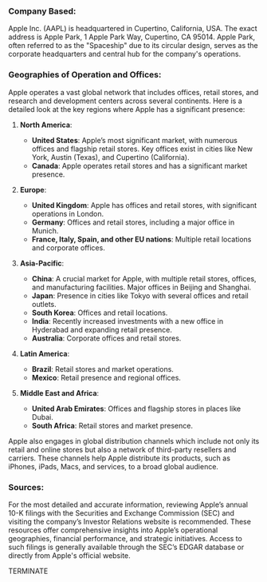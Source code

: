 ### Company Based:
Apple Inc. (AAPL) is headquartered in Cupertino, California, USA. The exact address is Apple Park, 1 Apple Park Way, Cupertino, CA 95014. Apple Park, often referred to as the "Spaceship" due to its circular design, serves as the corporate headquarters and central hub for the company's operations.

### Geographies of Operation and Offices:
Apple operates a vast global network that includes offices, retail stores, and research and development centers across several continents. Here is a detailed look at the key regions where Apple has a significant presence:

1. **North America**: 
   - **United States**: Apple’s most significant market, with numerous offices and flagship retail stores. Key offices exist in cities like New York, Austin (Texas), and Cupertino (California).
   - **Canada**: Apple operates retail stores and has a significant market presence.

2. **Europe**:
   - **United Kingdom**: Apple has offices and retail stores, with significant operations in London.
   - **Germany**: Offices and retail stores, including a major office in Munich.
   - **France, Italy, Spain, and other EU nations**: Multiple retail locations and corporate offices.

3. **Asia-Pacific**:
   - **China**: A crucial market for Apple, with multiple retail stores, offices, and manufacturing facilities. Major offices in Beijing and Shanghai.
   - **Japan**: Presence in cities like Tokyo with several offices and retail outlets.
   - **South Korea**: Offices and retail locations.
   - **India**: Recently increased investments with a new office in Hyderabad and expanding retail presence.
   - **Australia**: Corporate offices and retail stores.

4. **Latin America**:
   - **Brazil**: Retail stores and market operations.
   - **Mexico**: Retail presence and regional offices.

5. **Middle East and Africa**:
   - **United Arab Emirates**: Offices and flagship stores in places like Dubai.
   - **South Africa**: Retail stores and market presence.

Apple also engages in global distribution channels which include not only its retail and online stores but also a network of third-party resellers and carriers. These channels help Apple distribute its products, such as iPhones, iPads, Macs, and services, to a broad global audience.

### Sources:
For the most detailed and accurate information, reviewing Apple’s annual 10-K filings with the Securities and Exchange Commission (SEC) and visiting the company’s Investor Relations website is recommended. These resources offer comprehensive insights into Apple’s operational geographies, financial performance, and strategic initiatives. Access to such filings is generally available through the SEC’s EDGAR database or directly from Apple's official website.

TERMINATE